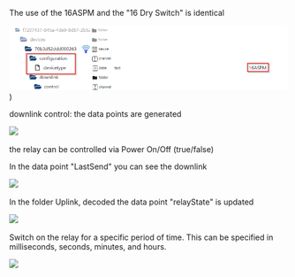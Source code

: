 The use of the 16ASPM and the "16 Dry Switch" is identical

![](https://github.com/BenAhrdt/LoRaWANDeviceProfiles/blob/main/Data/Pics/16ASPM/2025-03-27-10-44-54-image.png))

downlink control: the data points are generated

![](C:\Users\Joerg\AppData\Roaming\marktext\images\2025-03-27-11-07-00-image.png)

the relay can be controlled via Power On/Off (true/false)

In the data point "LastSend" you can see the downlink

![](C:\Users\Joerg\AppData\Roaming\marktext\images\2025-03-27-11-11-05-image.png)

In the folder Uplink, decoded the data point "relayState" is updated

![](C:\Users\Joerg\AppData\Roaming\marktext\images\2025-03-27-11-14-24-image.png)

Switch on the relay for a specific period of time. This can be specified in milliseconds, seconds, minutes, and hours.

![](C:\Users\Joerg\AppData\Roaming\marktext\images\2025-03-27-11-17-53-image.png)





